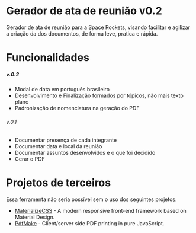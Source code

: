 # Gerador de ata de reunião v0.2
Gerador de ata de reunião para a Space Rockets, visando facilitar e agilizar a criação da dos documentos, de forma leve, pratica e rápida.

# Funcionalidades
##### v.0.2 
  - Modal de data em português brasileiro
  - Desenvolvimento e Finalização formados por tópicos, não mais texto plano
  - Padronização de nomenclatura na geração do PDF

###### v.0.1
  - Documentar presença de cada integrante
  - Documentar data e local da reunião
  - Documentar assuntos desenvolvidos e o que foi decidido
  - Gerar o PDF

# Projetos de terceiros
Essa ferramenta não seria possível sem o uso dos seguintes projetos.
* [MaterializeCSS](http://materializecss.com/)  - A modern responsive front-end framework based on Material Design.
* [PdfMake](http://pdfmake.org)  - Client/server side PDF printing in pure JavaScript.

